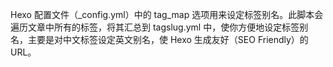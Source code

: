Hexo 配置文件（_config.yml）中的 tag_map 选项用来设定标签别名。此脚本会遍历文章中所有的标签，将其汇总到 tagslug.yml 中，使你方便地设定标签别名，主要是对中文标签设定英文别名，使 Hexo 生成友好（SEO Friendly）的 URL。